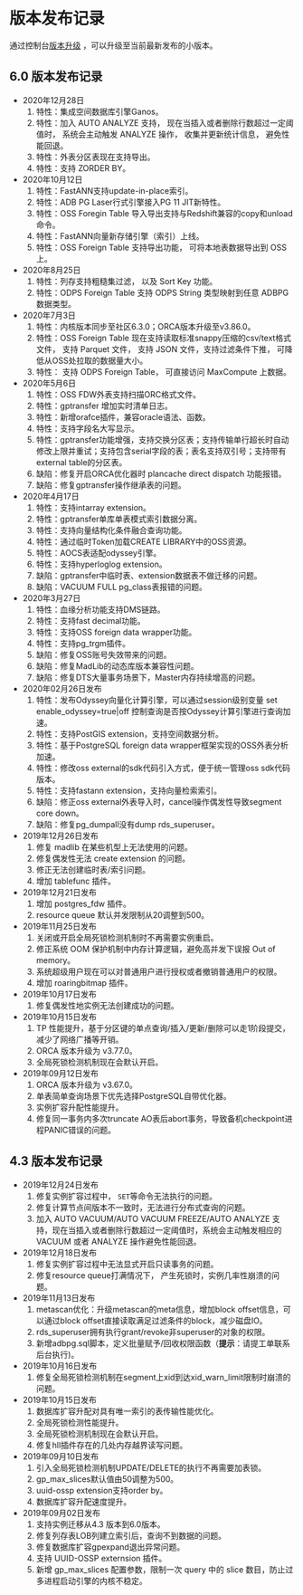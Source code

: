 # 版本发布记录

通过控制台[版本升级](/intl.zh-CN/实例管理/版本管理/版本升级.md) ，可以升级至当前最新发布的小版本。

## 6.0 版本发布记录

-   2020年12月28日
    1.  特性：集成空间数据库引擎Ganos。
    2.  特性：加入 AUTO ANALYZE 支持， 现在当插入或者删除行数超过一定阈值时， 系统会主动触发 ANALYZE 操作， 收集并更新统计信息， 避免性能回退。
    3.  特性：外表分区表现在支持导出。
    4.  特性：支持 ZORDER BY。
-   2020年10月12日
    1.  特性：FastANN支持update-in-place索引。
    2.  特性：ADB PG Laser行式引擎接入PG 11 JIT新特性。
    3.  特性：OSS Foregin Table 导入导出支持与Redshift兼容的copy和unload命令。
    4.  特性：FastANN向量新存储引擎（索引）上线。
    5.  特性：OSS Foreign Table 支持导出功能， 可将本地表数据导出到 OSS 上。
-   2020年8月25日
    1.  特性：列存支持粗糙集过滤， 以及 Sort Key 功能。
    2.  特性：ODPS Foreign Table 支持 ODPS String 类型映射到任意 ADBPG 数据类型。
-   2020年7月3日
    1.  特性：内核版本同步至社区6.3.0；ORCA版本升级至v3.86.0。
    2.  特性：OSS Foreign Table 现在支持读取标准snappy压缩的csv/text格式文件， 支持 Parquet 文件， 支持 JSON 文件，支持过滤条件下推， 可降低从OSS处拉取的数据量大小。
    3.  特性： 支持 ODPS Foreign Table， 可直接访问 MaxCompute 上数据。
-   2020年5月6日
    1.  特性：OSS FDW外表支持扫描ORC格式文件。
    2.  特性：gptransfer 增加实时清单日志。
    3.  特性：新增orafce插件，兼容oracle语法、函数。
    4.  特性：支持字段名大写显示。
    5.  特性：gptransfer功能增强，支持交换分区表；支持传输单行超长时自动修改上限并重试；支持包含serial字段的表；表名支持双引号；支持带有external table的分区表。
    6.  缺陷：修复开启ORCA优化器时 plancache direct dispatch 功能报错。
    7.  缺陷：修复gptransfer操作继承表的问题。
-   2020年4月17日
    1.  特性：支持intarray extension。
    2.  特性：gptransfer单库单表模式索引数据分离。
    3.  特性：支持向量结构化条件融合查询功能。
    4.  特性：通过临时Token加载CREATE LIBRARY中的OSS资源。
    5.  特性：AOCS表适配odyssey引擎。
    6.  特性：支持hyperloglog extension。
    7.  缺陷：gptransfer中临时表、extension数据表不做迁移的问题。
    8.  缺陷：VACUUM FULL pg\_class表报错的问题。
-   2020年3月27日
    1.  特性：血缘分析功能支持DMS链路。
    2.  特性：支持fast decimal功能。
    3.  特性：支持OSS foreign data wrapper功能。
    4.  特性：支持pg\_trgm插件。
    5.  缺陷：修复OSS账号失效带来的问题。
    6.  缺陷：修复MadLib的动态库版本兼容性问题。
    7.  缺陷：修复DTS大量事务场景下，Master内存持续增高的问题。
-   2020年02月26日发布
    1.  特性：发布Odyssey向量化计算引擎，可以通过session级别变量 set enable\_odyssey=true\|off 控制查询是否按Odyssey计算引擎进行查询加速。
    2.  特性：支持PostGIS extension，支持空间数据分析。
    3.  特性：基于PostgreSQL foreign data wrapper框架实现的OSS外表分析加速。
    4.  特性：修改oss external的sdk代码引入方式，便于统一管理oss sdk代码版本。
    5.  特性：支持fastann extension，支持向量检索索引。
    6.  缺陷：修正oss external外表导入时，cancel操作偶发性导致segment core down。
    7.  缺陷：修复pg\_dumpall没有dump rds\_superuser。
-   2019年12月26日发布
    1.  修复 madlib 在某些机型上无法使用的问题。
    2.  修复偶发性无法 create extension 的问题。
    3.  修正无法创建临时表/索引问题。
    4.  增加 tablefunc 插件。
-   2019年12月21日发布
    1.  增加 postgres\_fdw 插件。
    2.  resource queue 默认并发限制从20调整到500。
-   2019年11月25日发布
    1.  关闭或开启全局死锁检测机制时不再需要实例重启。
    2.  修正系统 OOM 保护机制中内存计算逻辑，避免高并发下误报 Out of memory。
    3.  系统超级用户现在可以对普通用户进行授权或者撤销普通用户的权限。
    4.  增加 roaringbitmap 插件。
-   2019年10月17日发布
    1.  修复偶发性地实例无法创建成功的问题。
-   2019年10月15日发布
    1.  TP 性能提升，基于分区键的单点查询/插入/更新/删除可以走1阶段提交，减少了网络广播等开销。
    2.  ORCA 版本升级为 v3.77.0。
    3.  全局死锁检测机制现在会默认开启。
-   2019年09月12日发布
    1.  ORCA 版本升级为 v3.67.0。
    2.  单表简单查询场景下优先选择PostgreSQL自带优化器。
    3.  实例扩容升配性能提升。
    4.  修复同一事务内多次truncate AO表后abort事务，导致备机checkpoint进程PANIC错误的问题。

## 4.3 版本发布记录

-   2019年12月24日发布
    1.  修复实例扩容过程中， `SET`等命令无法执行的问题。
    2.  修复计算节点间版本不一致时，无法进行分布式查询的问题。
    3.  加入 AUTO VACUUM/AUTO VACUUM FREEZE/AUTO ANALYZE 支持，现在当插入或者删除行数超过一定阈值时，系统会主动触发相应的 VACUUM 或者 ANALYZE 操作避免性能回退。
-   2019年12月18日发布
    1.  修复实例扩容过程中无法显式开启只读事务的问题。
    2.  修复resource queue打满情况下， 产生死锁时，实例几率性崩溃的问题。
-   2019年11月13日发布
    1.  metascan优化：升级metascan的meta信息，增加block offset信息，可以通过block offset直接读取满足过滤条件的block，减少磁盘IO。
    2.  rds\_superuser拥有执行grant/revoke非superuser的对象的权限。
    3.  新增adbpg.sql脚本，定义批量赋予/回收权限函数（**提示**：请提工单联系后台执行\)。
-   2019年10月16日发布
    1.  修复全局死锁检测机制在segment上xid到达xid\_warn\_limit限制时崩溃的问题。
-   2019年10月15日发布
    1.  数据库扩容升配对具有唯一索引的表传输性能优化。
    2.  全局死锁检测性能提升。
    3.  全局死锁检测机制现在会默认开启。
    4.  修复hll插件存在的几处内存越界读写问题。
-   2019年09月10日发布
    1.  引入全局死锁检测机制UPDATE/DELETE的执行不再需要加表锁。
    2.  gp\_max\_slices默认值由50调整为500。
    3.  uuid-ossp extension支持order by。
    4.  数据库扩容升配速度提升。
-   2019年09月02日发布
    1.  支持实例迁移从4.3 版本到6.0版本。
    2.  修复列存表LOB列建立索引后，查询不到数据的问题。
    3.  修复数据库扩容gpexpand退出异常问题。
    4.  支持 UUID-OSSP externsion 插件。
    5.  新增 gp\_max\_slices 配置参数，限制一次 query 中的 slice 数目，防止过多进程启动引擎的内核不稳定。

